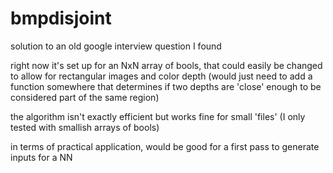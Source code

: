 # bmpdisjoint
solution to an old google interview question I found

right now it's set up for an NxN array of bools, that could easily be changed to allow for rectangular images and color depth (would just need to add a function somewhere that determines if two depths are 'close' enough to be considered part of the same region)

the algorithm isn't exactly efficient but works fine for small 'files' (I only tested with smallish arrays of bools)

in terms of practical application, would be good for a first pass to generate inputs for a NN
